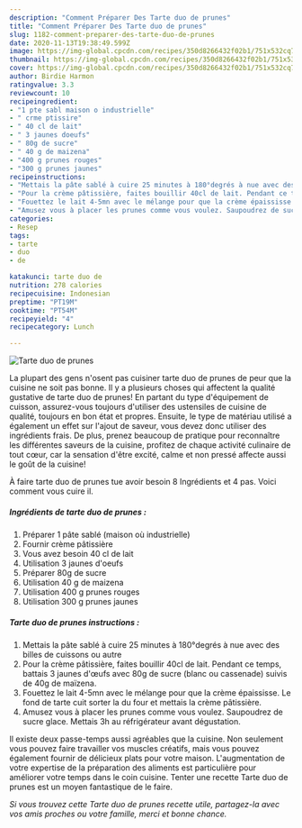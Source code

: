 ```yaml
---
description: "Comment Préparer Des Tarte duo de prunes"
title: "Comment Préparer Des Tarte duo de prunes"
slug: 1182-comment-preparer-des-tarte-duo-de-prunes
date: 2020-11-13T19:38:49.599Z
image: https://img-global.cpcdn.com/recipes/350d8266432f02b1/751x532cq70/tarte-duo-de-prunes-photo-principale-de-la-recette.jpg
thumbnail: https://img-global.cpcdn.com/recipes/350d8266432f02b1/751x532cq70/tarte-duo-de-prunes-photo-principale-de-la-recette.jpg
cover: https://img-global.cpcdn.com/recipes/350d8266432f02b1/751x532cq70/tarte-duo-de-prunes-photo-principale-de-la-recette.jpg
author: Birdie Harmon
ratingvalue: 3.3
reviewcount: 10
recipeingredient:
- "1 pte sabl maison o industrielle"
- " crme ptissire"
- " 40 cl de lait"
- " 3 jaunes doeufs"
- " 80g de sucre"
- " 40 g de maizena"
- "400 g prunes rouges"
- "300 g prunes jaunes"
recipeinstructions:
- "Mettais la pâte sablé à cuire 25 minutes à 180°degrés à nue avec des billes de cuissons ou autre"
- "Pour la crème pâtissière, faites bouillir 40cl de lait. Pendant ce temps, battais 3 jaunes d&#39;œufs avec 80g de sucre (blanc ou cassenade) suivis de 40g de maïzena."
- "Fouettez le lait 4-5mn avec le mélange pour que la crème épaississe. Le fond de tarte cuit sorter la du four et mettais la crème pâtissière."
- "Amusez vous à placer les prunes comme vous voulez. Saupoudrez de sucre glace. Mettais 3h au réfrigérateur avant dégustation."
categories:
- Resep
tags:
- tarte
- duo
- de

katakunci: tarte duo de 
nutrition: 278 calories
recipecuisine: Indonesian
preptime: "PT19M"
cooktime: "PT54M"
recipeyield: "4"
recipecategory: Lunch

---
```



![Tarte duo de prunes](https://img-global.cpcdn.com/recipes/350d8266432f02b1/751x532cq70/tarte-duo-de-prunes-photo-principale-de-la-recette.jpg)

La plupart des gens n'osent pas cuisiner tarte duo de prunes de peur que la cuisine ne soit pas bonne. Il y a plusieurs choses qui affectent la qualité gustative de tarte duo de prunes! En partant du type d'équipement de cuisson, assurez-vous toujours d'utiliser des ustensiles de cuisine de qualité, toujours en bon état et propres. Ensuite, le type de matériau utilisé a également un effet sur l'ajout de saveur, vous devez donc utiliser des ingrédients frais. De plus, prenez beaucoup de pratique pour reconnaître les différentes saveurs de la cuisine, profitez de chaque activité culinaire de tout cœur, car la sensation d'être excité, calme et non pressé affecte aussi le goût de la cuisine!

<!--inarticleads1-->

À faire tarte duo de prunes tue avoir besoin 8 Ingrédients et 4 pas. Voici comment vous cuire il.

##### Ingrédients de tarte duo de prunes :

1. Préparer 1 pâte sablé (maison où industrielle)
1. Fournir  crème pâtissière
1. Vous avez besoin  40 cl de lait
1. Utilisation  3 jaunes d&#39;oeufs
1. Préparer  80g de sucre
1. Utilisation  40 g de maizena
1. Utilisation 400 g prunes rouges
1. Utilisation 300 g prunes jaunes




<!--inarticleads2-->

##### Tarte duo de prunes instructions :

1. Mettais la pâte sablé à cuire 25 minutes à 180°degrés à nue avec des billes de cuissons ou autre
1. Pour la crème pâtissière, faites bouillir 40cl de lait. Pendant ce temps, battais 3 jaunes d&#39;œufs avec 80g de sucre (blanc ou cassenade) suivis de 40g de maïzena.
1. Fouettez le lait 4-5mn avec le mélange pour que la crème épaississe. Le fond de tarte cuit sorter la du four et mettais la crème pâtissière.
1. Amusez vous à placer les prunes comme vous voulez. Saupoudrez de sucre glace. Mettais 3h au réfrigérateur avant dégustation.




<!--inarticleads1-->

<p>
Il existe deux passe-temps aussi agréables que la cuisine. Non seulement vous pouvez faire travailler vos muscles créatifs, mais vous pouvez également fournir de délicieux plats pour votre maison. L'augmentation de votre expertise de la préparation des aliments est particulière pour améliorer votre temps dans le coin cuisine. Tenter une recette Tarte duo de prunes est un moyen fantastique de le faire.
</p>

<p>
<i>Si vous trouvez cette Tarte duo de prunes recette utile, partagez-la avec vos amis proches ou votre famille, merci et bonne chance.</i>
</p>
